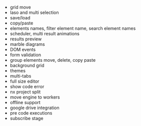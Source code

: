 -   grid move
-   laso and multi selection
-   save/load
-   copy/paste
-   elements names, filter element name, search element names
-   scheduler, multi result animations
-   results preview
-   marble diagrams
-   DOM events
-   form validation
-   group elements move, delete, copy paste
-   background grid
-   themes
-   multi-tabs
-   full size editor
-   show code error
-   nx project split
-   move engine to workers
-   offline support
-   google drive integration
-   pre code executions
-   subscribe stage


